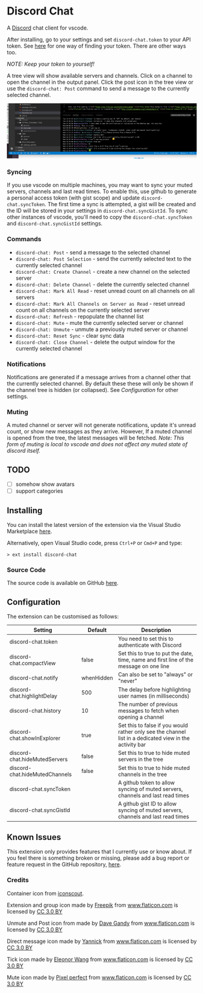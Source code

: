 # Discord Chat

A [Discord](https://discordapp.com/) chat client for vscode.

After installing, go to your settings and set `discord-chat.token` to your API token. See [here](https://discordhelp.net/discord-token) for one way of finding your token. There are other ways too.

*NOTE: Keep your token to yourself!*

A tree view will show available servers and channels. Click on a channel to open the channel in the output panel. Click the post icon in the tree view or use the `discord-chat: Post` command to send a message to the currently selected channel.

<img src="https://raw.githubusercontent.com/Gruntfuggly/discord-chat/master/resources/screenshot.png">

### Syncing

If you use vscode on multiple machines, you may want to sync your muted servers, channels and last read times. To enable this, use github to generate a personal access token (with gist scope) and update `discord-chat.syncToken`. The first time a sync is attempted, a gist will be created and the ID will be stored in your settings in `discord-chat.syncGistId`. To sync other instances of vscode, you'll need to copy the `discord-chat.syncToken` and `discord-chat.syncGistId` settings.

### Commands

- `discord-chat: Post` - send a message to the selected channel
- `discord-chat: Post Selection` - send the currently selected text to the currently selected channel
- `discord-chat: Create Channel` - create a new channel on the selected server
- `discord-chat: Delete Channel` - delete the currently selected channel
- `discord-chat: Mark All Read` - reset unread count on all channels on all servers
- `discord-chat: Mark All Channels on Server as Read` - reset unread count on all channels on the currently selected server
- `discord-chat: Refresh` - repopulate the channel list
- `discord-chat: Mute` - mute the currently selected server or channel
- `discord-chat: Unmute` - unmute a previously muted server or channel
- `discord-chat: Reset Sync` - clear sync data
- `discord-chat: Close Channel` - delete the output window for the currently selected channel

### Notifications

Notifications are generated if a message arrives from a channel other that the currently selected channel. By default these these will only be shown if the channel tree is hidden (or collapsed). See *Configuration* for other settings.

### Muting

A muted channel or server will not generate notifications, update it's unread count, or show new messages as they arrive. However, If a muted channel is opened from the tree, the latest messages will be fetched. *Note: This form of muting is local to vscode and does not affect any muted state of discord itself.*

## TODO

- [ ] somehow show avatars
- [ ] support categories

## Installing

You can install the latest version of the extension via the Visual Studio Marketplace [here](https://marketplace.visualstudio.com/items?itemName=Gruntfuggly.discord-chat).

Alternatively, open Visual Studio code, press `Ctrl+P` or `Cmd+P` and type:

    > ext install discord-chat

### Source Code

The source code is available on GitHub [here](https://github.com/Gruntfuggly/discord-chat).

## Configuration

The extension can be customised as follows:

| Setting | Default | Description |
|---------|---------|-------------|
| discord-chat.token | | You need to set this to authenticate with Discord |
| discord-chat.compactView | false | Set this to true to put the date, time, name and first line of the message on one line |
| discord-chat.notify | whenHidden | Can also be set to "always" or "never" |
| discord-chat.highlightDelay | 500 | The delay before highlighting user names (in milliseconds) |
| discord-chat.history | 10 | The number of previous messages to fetch when opening a channel |
| discord-chat.showInExplorer | true | Set this to false if you would rather only see the channel list in a dedicated view in the activity bar |
| discord-chat.hideMutedServers | false | Set this to true to hide muted servers in the tree |
| discord-chat.hideMutedChannels | false | Set this to true to hide muted channels in the tree |
| discord-chat.syncToken || A github token to allow syncing of muted servers, channels and last read times |
| discord-chat.syncGistId || A github gist ID to allow syncing of muted servers, channels and last read times |

## Known Issues

This extension only provides features that I currently use or know about. If you feel there is something broken or missing, please add a bug report or feature request in the GitHub repository, [here](https://github.com/Gruntfuggly/discord-chat).

### Credits

Container icon from [iconscout](https://iconscout.com/icon/discord-3).

Extension and group icon made by <a href="http://www.freepik.com" title="Freepik">Freepik</a> from <a href="https://www.flaticon.com/" title="Flaticon">www.flaticon.com</a> is licensed by <a href="http://creativecommons.org/licenses/by/3.0/" title="Creative Commons BY 3.0" target="_blank">CC 3.0 BY</a>

Unmute and Post icon from made by <a href="https://www.flaticon.com/authors/dave-gandy" title="Dave Gandy">Dave Gandy</a> from <a href="https://www.flaticon.com/" title="Flaticon">www.flaticon.com</a> is licensed by <a href="http://creativecommons.org/licenses/by/3.0/" title="Creative Commons BY 3.0" target="_blank">CC 3.0 BY</a>

Direct message icon made by <a href="https://www.flaticon.com/authors/yannick" title="Yannick">Yannick</a> from <a href="https://www.flaticon.com/" title="Flaticon">www.flaticon.com</a> is licensed by <a href="http://creativecommons.org/licenses/by/3.0/" title="Creative Commons BY 3.0" target="_blank">CC 3.0 BY</a>

Tick icon made by <a href="https://www.flaticon.com/authors/eleonor-wang" title="Eleonor Wang">Eleonor Wang</a> from <a href="https://www.flaticon.com/" title="Flaticon">www.flaticon.com</a> is licensed by <a href="http://creativecommons.org/licenses/by/3.0/" title="Creative Commons BY 3.0" target="_blank">CC 3.0 BY</a>

Mute icon made by <a href="https://www.flaticon.com/authors/pixel-perfect" title="Pixel perfect">Pixel perfect</a> from <a href="https://www.flaticon.com/" title="Flaticon">www.flaticon.com</a> is licensed by <a href="http://creativecommons.org/licenses/by/3.0/" title="Creative Commons BY 3.0" target="_blank">CC 3.0 BY</a>